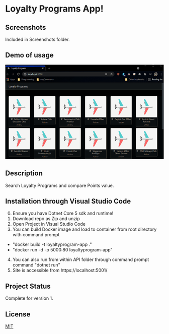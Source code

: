 # Loyalty Programs App!
## Screenshots
 Included in Screenshots folder.
 
## Demo of usage
![Loyalty Program Demo](demo/demo1.gif)

## Description
 Search Loyalty Programs and compare Points value. 

## Installation through Visual Studio Code
 0. Ensure you have Dotnet Core 5 sdk and runtime!
 1. Download repo as Zip and unzip
 2. Open Project in Visual Studio Code
 3. You can build Docker image and load to container from root directory with command prompt
  *  "docker build -t loyaltyprogram-app ."
  *  "docker run -d -p 5000:80 loyaltyprogram-app"
 4. You can also run from within API folder through command prompt command "dotnet run"
 5. Site is accessible from https://localhost:5001/
 
## Project Status
 Complete for version 1.
 
## License
 [MIT](https://choosealicense.com/licenses/mit/)
